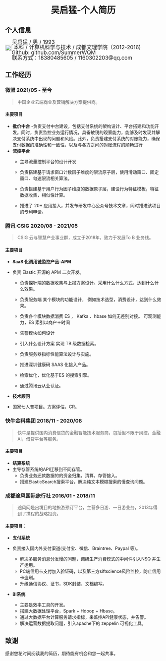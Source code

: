 # <center>吴启猛-个人简历</center>

## 个人信息

<div style="width: auto; height:17px; line-height:17px; float:left;font-size:17px"><img src="file:///Users/jack/project/profile/1.png" style="float:left;text-algin: left width:17 px;height:17px;padding-right:5px"/>吴启猛 / 男 / 1993</div><br/>

<div style="width: auto; height:17px; line-height:17px; float:left;font-size:17px"><img src="file:///Users/jack/project/profile/graduation-cap-solid.svg" style="float:left;text-algin: left; width:22px;height:20px;padding-right:5px"/>本科 / 计算机科学与技术 / 成都文理学院（2012-2016)</div><br/>

<div style="width: auto; height:17px; line-height:17px; float:left;font-size:17px"><img src="file:///Users/jack/project/profile/GitHub-fill.png" style="float:left;text-algin: left width:16px;height:16px;padding-right:5px"/>Github: <a href="https://github.com/SummerWQM" style="text-decoration:none;">github.com/SummerWQM</a></div><br/>

<div style="width: auto; height:16px; line-height:17px; float:left;font-size:17px"><img src="file:///Users/jack/project/profile/tel.png" style="float:left;text-algin: left width:17px;height:17px;padding-right:5px"/>联系方式：18380485605 / 1160302203@qq.com</div><br/>

## 工作经历

### 微盟 2021/05 - 至今


> 中国企业云端商业及营销解决方案提供商。

#### 主要项目

- **批价中台**
  -负责支付中台建设，包括支付系统的架构设计、平台搭建和功能开发。同时，负责监控业务运行情况，具备敏锐的观察能力，能够及时发现并解决支付系统中出现的问题和风险。此外，负责搭建支付系统的对账能力，确保支付数据的准确性和一致性，以及与各方之间的对账流程的顺畅进行  
- **流控平台**
    - 主导流量控制平台的设计开发
    
    - 负责搭建基于请求窗口计数因子维度的限流原子层，使用滑动窗口、固定窗口、匀速限流相关算法。
    - 负责搭建基于用户行为因子维度的数据原子层，建设行为特征模板，特征数据收集，相似性计算。
    - 推进了 20+ 应用接入，并发布研发中心公众号技术文章，同时推进该项目的专利申请。

### 腾讯·CSIG 2020/08 - 2021/05

> CSIG 云与智慧产业事业群，成立于2018年，致力于发展To B 业务线。

#### 主要项目

- **SaaS 化调用链监控产品-APM**

- 负责 Elastic 开源的 APM 二次开发。
  
  - 负责探针端的数据收集与上报方案设计。采用什么什么方式，达到什么什么效果。
  
  - 负责服务端 某个模块的功能设计， 例如技术选型，消费设计，达到什么效果。
  - 负责各个模块数据消费 ES ， Kafka 、hbase  如何无差别对接。 可观测能力，ES 索引以商户＋时间
  - 告警模块如何设计
  - 引入什么设计方案 实现 TB 级数据检索。 
  - 负责服务器指标性能算法设计与实施。
  - 推进深圳健康码 SAAS 化接入产品。
  - 检索优化，优化基于ES 的搜索引擎。
  - 通过腾讯云从业认证。
  
- **技术顾问**

- 国家七人普项目。方案评估，CR。


### 快牛金科集团 2018/11 - 2020/08
> 快牛是提供国内消费信贷的金融智能技术服务商，包括但不限于风控，金融AI，借贷平台等服务。

#### 主要项目

- **结算系统**
- 主导存管系统的API迁移到不同存管。
    - 负责业务还款数据的的资金归集，清算，存管接入。 
    - 搭建ElasticSearch搜索平台，解决纯文本模糊搜索的慢查询问题。


### 成都途风国际旅行社 2016/01 - 2018/11
> 途风网是出境目的地旅游预订平台，主营多日游、一日游业务，2013年得到了携程的战略投资。

#### 主要项目：

- **支付系统**
- 负责接入国内外支付渠道(支付宝、微信、Braintree、Paypal 等)。
    - 解决多服务消息分发慢的问题，调研生产消费模式的中间件引入NSQ 并生产运用。
    - PC端信用卡支付加入验证码，以及第三方siftscience风险监控，防止信用卡盗刷。
    - 升级通信协议、证书，SDK封装，文档编写。
    
- **BI系统**
    - 主要是效率工具的开发。
    - 搭建大数据处理平台，Spark + Hdoop + Hbase。
    - 通过大数据平台计算服务请求指标，来监控API健康状态，并告警。
    - 解决运营数据提取问题，引入apache下的 zeppelin 可视化工具。

## 致谢
感谢您花时间阅读我的简历，期待能有机会和您一起共事。
